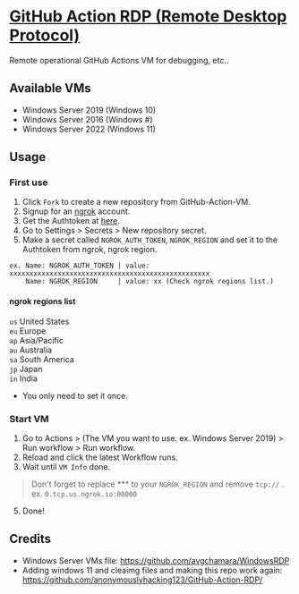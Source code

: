 # [GitHub Action RDP (Remote Desktop Protocol)](https://github.com/r3xzt/GitHub-Action-RDP)
Remote operational GitHub Actions VM for debugging, etc..

## Available VMs
* Windows Server 2019 (Windows 10)
* Windows Server 2016 (Windows #)
* Windows Server 2022 (Windows 11)

## Usage
### First use
1. Click `Fork` to create a new repository from GitHub-Action-VM.
2. Signup for an [ngrok](https://dashboard.ngrok.com/signup) account.
3. Get the Authtoken at [here](https://dashboard.ngrok.com/get-started/your-authtoken).
4. Go to Settings > Secrets > New repository secret.
5. Make a secret called `NGROK_AUTH_TOKEN`, `NGROK_REGION` and set it to the Authtoken from ngrok, ngrok region.

```
ex. Name: NGROK_AUTH_TOKEN | value: xxxxxxxxxxxxxxxxxxxxxxxxxxxxxxxxxxxxxxxxxxxxxxxxxx
    Name: NGROK_REGION     | value: xx (Check ngrok regions list.)
```

#### ngrok regions list

`us` United States<br>
`eu` Europe<br>
`ap` Asia/Pacific<br>
`au` Australia<br>
`sa` South America<br>
`jp` Japan<br>
`in` India<br>

* You only need to set it once.

### Start VM
1. Go to Actions > (The VM you want to use. ex. Windows Server 2019) > Run workflow > Run workflow.
2. Reload and click the latest Workflow runs.
3. Wait until `VM Info` done.
> Don't forget to replace *** to your `NGROK_REGION` and remove `tcp://` .<br>
> ex. `0.tcp.us.ngrok.io:00000`
5. Done!

## Credits
* Windows Server VMs file: https://github.com/avgchamara/WindowsRDP
* Adding windows 11 and cleaimg files and making this repo work again: https://github.com/anonymouslyhacking123/GitHub-Action-RDP/
